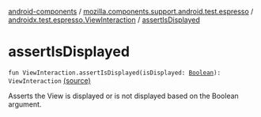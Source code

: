 [android-components](../../index.md) / [mozilla.components.support.android.test.espresso](../index.md) / [androidx.test.espresso.ViewInteraction](index.md) / [assertIsDisplayed](./assert-is-displayed.md)

# assertIsDisplayed

`fun ViewInteraction.assertIsDisplayed(isDisplayed: `[`Boolean`](https://kotlinlang.org/api/latest/jvm/stdlib/kotlin/-boolean/index.html)`): ViewInteraction` [(source)](https://github.com/mozilla-mobile/android-components/blob/master/components/support/android-test/src/main/java/mozilla/components/support/android/test/espresso/ViewInteraction.kt#L38)

Asserts the View is displayed or is not displayed based on the Boolean argument.

